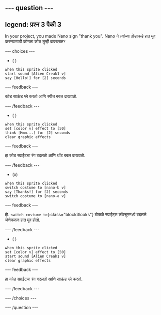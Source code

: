 
--- question ---
---
legend: प्रश्न 3 पैकी 3
---

In your project, you made Nano sign "thank you". Nano ने त्यांच्या तोंडाकडे हात मूव करण्यासाठी कोणता कोड तुम्ही वापरलात?

--- choices ---

- ( )
```blocks3
when this sprite clicked
start sound [Alien Creak1 v]
say [Hello!] for [2] seconds 
```

  --- feedback ---

कोड साऊंड प्ले करतो आणि स्पीच बबल दाखवतो.

  --- /feedback ---

- ( )
```blocks3
when this sprite clicked
set [color v] effect to [50] 
think [Hmm...] for [2] seconds 
clear graphic effects 
```

  --- feedback ---

हा कोड स्प्राईटचा रंग बदलतो आणि थॉट बबल दाखवतो.

  --- /feedback ---

- (x)
```blocks3
when this sprite clicked
switch costume to [nano-b v] 
say [Thanks!] for [2] seconds
switch costume to [nano-a v]
```

  --- feedback ---

हो. `switch costume to`{:class="block3looks"} ठोकळे स्प्राईट्स कॉश्चुममध्ये बदलले जेणेकरून हात मूव होतो.

  --- /feedback ---

- ( )
```blocks3
when this sprite clicked
set [color v] effect to [50]
start sound [Alien Creak1 v] 
clear graphic effects 
```

  --- feedback ---

हा कोड स्प्राईटचा रंग बदलतो आणि साऊंड प्ले करतो.

  --- /feedback ---

--- /choices ---

--- /question ---
